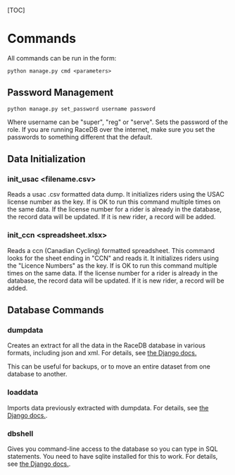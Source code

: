 [TOC]

# Commands

All commands can be run in the form:

    python manage.py cmd <parameters>
    
## Password Management

    python manage.py set_password username password
    
Where username can be "super", "reg" or "serve".  Sets the password of the role.
If you are running RaceDB over the internet, make sure you set the passwords to something different that the default.

## Data Initialization

### init_usac <filename.csv>
Reads a usac .csv formatted data dump.
It initializes riders using the USAC license number as the key.
If is OK to run this command multiple times on the same data. If the license number for a rider is already in the database, the record data will be updated.  If it is new rider, a record will be added.

### init_ccn <spreadsheet.xlsx>
Reads a ccn (Canadian Cycling) formatted spreadsheet.  This command looks for the sheet ending in "CCN" and reads it.
It initializes riders using the "Licence Numbers" as the key.
If is OK to run this command multiple times on the same data. If the license number for a rider is already in the database, the record data will be updated.  If it is new rider, a record will be added.

## Database Commands

### dumpdata

Creates an extract for all the data in the RaceDB database in various formats, including json and xml.
For details, see [the Django docs.](https://docs.djangoproject.com/en/1.6/ref/django-admin/#dumpdata-app-label-app-label-app-label-model)

This can be useful for backups, or to move an entire dataset from one database to another.

### loaddata

Imports data previously extracted with dumpdata.
For details, see [the Django docs.](https://docs.djangoproject.com/en/1.6/ref/django-admin/#loaddata-fixture-fixture).

### dbshell

Gives you command-line access to the database so you can type in SQL statements.  You need to have sqlite installed for this to work.
For details, see [the Django docs.](https://docs.djangoproject.com/en/1.6/ref/django-admin/#dbshell).
